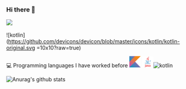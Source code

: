 ### Hi there 👋 

![](https://komarev.com/ghpvc/?username=your-github-serhatkarakoca&color=green)

![kotlin](https://github.com/devicons/devicon/blob/master/icons/kotlin/kotlin-original.svg =10x10?raw=true)

💻 Programming languages I have worked before <img src="https://github.com/devicons/devicon/blob/master/icons/kotlin/kotlin-original.svg" alt="kotlin" width="30" height="30"/>
 <img src="https://github.com/devicons/devicon/blob/master/icons/java/java-original-wordmark.svg" alt="kotlin" width="30" height="30"/><img src="" alt="kotlin" width="30" height="30"/>

![Anurag's github stats](https://github-readme-stats.vercel.app/api?username=serhatkarakoca&show_icons=true&theme=merko)
<!--
**serhatkarakoca/serhatkarakoca** is a ✨ _special_ ✨ repository because its `README.md` (this file) appears on your GitHub profile.

Here are some ideas to get you started:

- 🔭 I’m currently working on ...
- 🌱 I’m currently learning ...
- 👯 I’m looking to collaborate on ...
- 🤔 I’m looking for help with ...
- 💬 Ask me about ...
- 📫 How to reach me: ...
- 😄 Pronouns: ...
- ⚡ Fun fact: ...
-->
